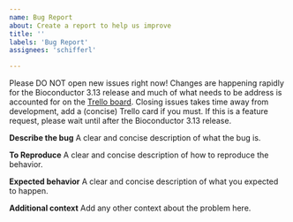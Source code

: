 ```yaml
---
name: Bug Report
about: Create a report to help us improve
title: ''
labels: 'Bug Report'
assignees: 'schifferl'

---
```


Please DO NOT open new issues right now! Changes are happening rapidly for the
Bioconductor 3.13 release and much of what needs to be address is accounted for
on the [Trello board](https://trello.com/b/FdfktMns). Closing issues takes time
away from development, add a (concise) Trello card if you must. If this is a
feature request, please wait until after the Bioconductor 3.13 release.

**Describe the bug**
A clear and concise description of what the bug is.

**To Reproduce**
A clear and concise description of how to reproduce the behavior.

**Expected behavior**
A clear and concise description of what you expected to happen.

**Additional context**
Add any other context about the problem here.
